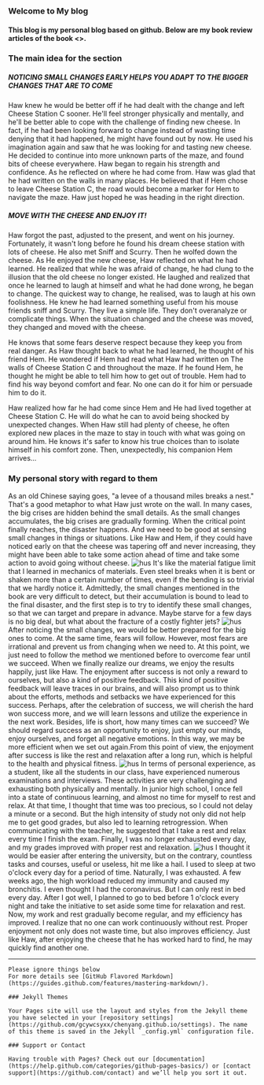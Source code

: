 ### Welcome to My blog

#### This blog is my personal blog based on github. Below are my book review articles of the book <<Who Moved My Cheese>>.

### The main idea for the section
##### NOTICING SMALL CHANGES EARLY HELPS YOU ADAPT TO THE BIGGER CHANGES THAT ARE TO COME
Haw knew he would be better off if he had dealt with the change and left Cheese Station C sooner. He'll feel stronger physically and mentally, and he'll be better able to cope with the challenge of finding new cheese. In fact, if he had been looking forward to change instead of wasting time denying that it had happened, he might have found out by now. He used his imagination again and saw that he was looking for and tasting new cheese. He decided to continue into more unknown parts of the maze, and found bits of cheese everywhere. Haw began to regain his strength and confidence. As he reflected on where he had come from. Haw was glad that he had written on the walls in many places. He believed that if Hem chose to leave Cheese Station C, the road would become a marker for Hem to navigate the maze. Haw just hoped he was heading in the right direction.
##### MOVE WITH THE CHEESE AND ENJOY IT!
Haw forgot the past, adjusted to the present, and went on his journey. Fortunately, it wasn't long before he found his dream cheese station with lots of cheese. He also met  Sniff and Scurry. Then he wolfed down the cheese. As He enjoyed the new cheese, Haw reflected on what he had learned. He realized that while he was afraid of change, he had clung to the illusion that the old cheese no longer existed. He laughed and realized that once he learned to laugh at himself and what he had done wrong, he began to change. The quickest way to change, he realised, was to laugh at his own foolishness. He knew he had learned something useful from his mouse friends sniff and Scurry. They live a simple life. They don't overanalyze or complicate things. When the situation changed and the cheese was moved, they changed and moved with the cheese.

He knows that some fears deserve respect because they keep you from real danger. As Haw thought back to what he had learned, he thought of his friend Hem. He wondered if Hem had read what Haw had written on The walls of Cheese Station C and throughout the maze. If he found Hem, he thought he might be able to tell him how to get out of trouble. Hem had to find his way beyond comfort and fear. No one can do it for him or persuade him to do it.

Haw realized how far he had come since Hem and He had lived together at Cheese Station C. He will do what he can to avoid being shocked by unexpected changes. When Haw still had plenty of cheese, he often explored new places in the maze to stay in touch with what was going on around him. He knows it's safer to know his true choices than to isolate himself in his comfort zone. Then, unexpectedly, his companion Hem arrives...
### My personal story with regard to them


As an old Chinese saying goes, "a levee of a thousand miles breaks a nest." That's a good metaphor to what Haw just wrote on the wall. In many cases, the big crises are hidden behind the small details. As the small changes accumulates, the big crises are gradually forming. When the critical point finally reaches, the disaster happens. And we need to be good at sensing small changes in things or situations. Like Haw and Hem, if they could have noticed early on that the cheese was tapering off and never increasing, they might have been able to take some action ahead of time and take some action to avoid going without cheese.
![hus](https://ss3.bdstatic.com/70cFv8Sh_Q1YnxGkpoWK1HF6hhy/it/u=726658508,3309058063&fm=26&gp=0.jpg)
It's like the material fatigue limit that I learned in mechanics of materials. Even steel breaks when it is bent or shaken more than a certain number of times, even if the bending is so trivial that we hardly notice it. Admittedly, the small changes mentioned in the book are very difficult to detect, but their accumulation is bound to lead to the final disaster, and the first step is to try to identify these small changes, so that we can target and prepare in advance. Maybe starve for a few days is no big deal, but what about the fracture of a costly fighter jets?
![hus](https://timgsa.baidu.com/timg?image&quality=80&size=b9999_10000&sec=1607080325418&di=c58556328c18d3c70705cd28afd7a12c&imgtype=0&src=http%3A%2F%2Fwww.ecorr.org%2Fuploads%2Fallimg%2F2015%2F11%2F27%2F58-15112G02S2I2.png)
After noticing the small changes, we would be better prepared for the big ones to come. At the same time, fears will follow. However, most fears are irrational and prevent us from changing when we need to. At this point, we just need to follow the method  we mentioned before to overcome fear until we succeed.
When we finally realize our dreams, we enjoy the results happily, just like Haw. The enjoyment after success is not only a reward to ourselves, but also a kind of positive feedback. This kind of positive feedback will leave traces in our brains, and will also prompt us to think about the efforts, methods and setbacks we have experienced for this success. Perhaps, after the celebration of success, we will cherish the hard won success more, and we will learn lessons and utilize the experience in the next work.
Besides, life is short, how many times can we succeed? We should regard success as an opportunity to enjoy, just empty our minds, enjoy ourselves, and forget all negative emotions. In this way, we may be more efficient when we set out again.From this point of view, the enjoyment after success is like the rest and relaxation after a long run, which is helpful to the health and physical fitness.
![hus](https://timgsa.baidu.com/timg?image&quality=80&size=b9999_10000&sec=1607081499878&di=5c05d6e8b801327698822edd8aaa22d3&imgtype=0&src=http%3A%2F%2Fres.klook.com%2Fimages%2Ffl_lossy.progressive%2Cq_65%2Fc_fill%2Cw_1295%2Ch_720%2Cf_auto%2Fw_80%2Cx_15%2Cy_15%2Cg_south_west%2Cl_klook_water%2Factivities%2Fzocyduimn3iv3rdyawgr%2F%25E5%25B8%2583%25E9%2587%258C%25E6%2596%25AF%25E6%259C%25AC%25E8%25A2%258B%25E9%25BC%25A0%25E5%25B4%2596%25E5%25B2%25A9%25E7%259F%25B3%25E5%259E%2582%25E9%2599%258D%25E4%25BD%2593%25E9%25AA%258C.jpg)
In terms of personal experience, as a student, like all the students in our class, have experienced numerous examinations and interviews. These activities are very challenging and exhausting both physically and mentally. In junior high school, I once fell into a state of continuous learning, and almost no time for myself to rest and relax. At that time, I thought that time was too precious, so I could not delay a minute or a second. But the high intensity of study not only did not help me to get good grades, but also led to learning retrogression. When communicating with the teacher, he suggested that I take a rest and relax every time I finish the exam. Finally, I was no longer exhausted every day, and my grades improved with proper rest and relaxation.
![hus](https://ss1.bdstatic.com/70cFvXSh_Q1YnxGkpoWK1HF6hhy/it/u=3763490824,3964636717&fm=26&gp=0.jpg)
I thought it would be easier after entering the university, but on the contrary, countless tasks and courses, useful or useless, hit me like a hail. I used to sleep at two o'clock every day for a period of time. Naturally, I was exhausted. A few weeks ago, the high workload reduced my immunity and caused my bronchitis. I even thought I had the coronavirus. But I can only rest in bed every day. After I got well, I planned to go to bed before 1 o'clock every night and take the initiative to set aside some time for relaxation and rest. Now, my work and rest gradually become regular, and my efficiency has improved. I realize that no one can work continuously without rest. Proper enjoyment not only does not waste time, but also improves efficiency. Just like Haw, after enjoying the cheese that he has worked hard to find, he may quickly find another one.

---------------------------------------------------------------------------------------





```
Please ignore things below
For more details see [GitHub Flavored Markdown](https://guides.github.com/features/mastering-markdown/).

### Jekyll Themes

Your Pages site will use the layout and styles from the Jekyll theme you have selected in your [repository settings](https://github.com/gcywcsyxx/chenyang.github.io/settings). The name of this theme is saved in the Jekyll `_config.yml` configuration file.

### Support or Contact

Having trouble with Pages? Check out our [documentation](https://help.github.com/categories/github-pages-basics/) or [contact support](https://github.com/contact) and we’ll help you sort it out.
